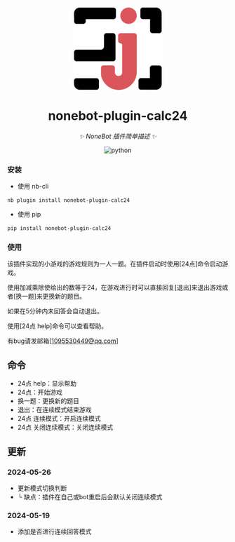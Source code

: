 <div align="center" style="padding-top: 60px">

<img width="200px" src="https://raw.githubusercontent.com/ajdgg/data/903bb9969285cb47f8938018f76c2218146987eb/AwajieLogo.png" alt="">

# nonebot-plugin-calc24

_✨ NoneBot 插件简单描述 ✨_

<img src="https://img.shields.io/badge/python-3.8+-blue.svg" alt="python">

</div>

### 安装

- 使用 nb-cli

```
nb plugin install nonebot-plugin-calc24
```

- 使用 pip

```
pip install nonebot-plugin-calc24
```

### 使用
该插件实现的小游戏的游戏规则为一人一题。在插件启动时使用[24点]命令启动游戏。

使用加减乘除使给出的数等于24，在游戏进行时可以直接回复[退出]来退出游戏或者[换一题]来更换新的题目。

如果在5分钟内未回答会自动退出。

使用[24点 help]命令可以查看帮助。

有bug请发邮箱[1095530449@qq.com]

## 命令
- 24点 help：显示帮助
- 24点：开始游戏
- 换一题：更换新的题目
- 退出：在连续模式结束游戏
- 24点 连续模式：开启连续模式
- 24点 关闭连续模式：关闭连续模式

## 更新
### 2024-05-26
- 更新模式切换判断
- └ 缺点：插件在自己或bot重启后会默认关闭连续模式
### 2024-05-19
- 添加是否进行连续回答模式
